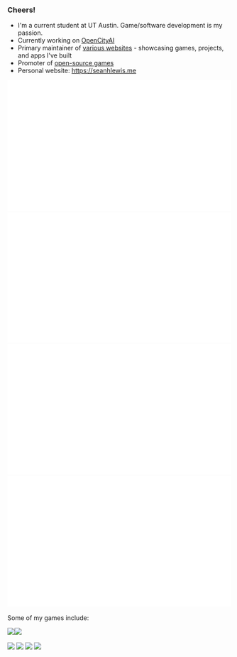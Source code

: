 ### Cheers!

- I'm a current student at UT Austin. Game/software development is my passion.
- Currently working on [OpenCityAI](https://opencityai.com/)
- Primary maintainer of [various websites](https://github.com/seanhlewis/websites) - showcasing games, projects, and apps I've built
- Promoter of [open-source games](https://github.com/seanhlewis/games)
- Personal website: https://seanhlewis.me


![](https://raw.githubusercontent.com/seanhlewis/github-stats1/master/generated/overview.svg#gh-dark-mode-only)
![](https://raw.githubusercontent.com/seanhlewis/github-stats1/master/generated/overview.svg#gh-light-mode-only)
![](https://raw.githubusercontent.com/seanhlewis/github-stats1/master/generated/languages.svg#gh-dark-mode-only)
![](https://raw.githubusercontent.com/seanhlewis/github-stats1/master/generated/languages.svg#gh-light-mode-only)

Some of my games include:

<a href="https://github.com/aspengames/Patchwork_Beast"><img src="https://user-images.githubusercontent.com/96705270/236051453-da233c93-6cc6-476d-a997-6047520489e1.png" width="400"/></a><a href="https://github.com/seanhlewis/Fishori"><img src="https://user-images.githubusercontent.com/96705270/236052046-d321d04f-ba21-45b0-819a-cfadae9c8de7.png" width="400"/></a>

<a href="https://github.com/seanhlewis/RPGWurdle"><img src="https://user-images.githubusercontent.com/96705270/171061920-173d9d65-d9f2-49db-b0ea-4b66d0805d2c.png" width="200"/></a> <a href="https://github.com/seanhlewis/pirates-revenge"><img src="https://user-images.githubusercontent.com/96705270/168736641-ebf8efda-fb1c-4769-9813-0ac6c049fef3.png" width="200"/></a> <a href="https://github.com/seanhlewis/shibuya-detective"><img src="https://user-images.githubusercontent.com/96705270/169386509-45dd3bec-40f0-4dec-bb4e-4cc4cf7b9f41.png" width="200"/></a> <a href="https://github.com/seanhlewis/30-seconds"><img src="https://user-images.githubusercontent.com/96705270/169195089-c5173ee9-ea01-46ea-bfe0-d44fd3e2d4a6.png" width="200"/></a>



